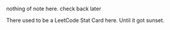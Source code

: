 <!---
gonkmetrics/gonkmetrics is a special repository because its `README.md` (this file) appears on your GitHub profile.
You can click the Preview link to take a look at your changes.
--->

nothing of note here. check back later

There used to be a LeetCode Stat Card here. Until it got sunset.
